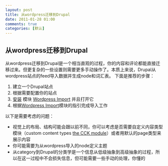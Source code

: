 ```yaml
---
layout: post
title: 从wordpress迁移到Drupal
date: 2011-01-28 01:00
comments: true
categories: [默认]
---
```

<h2>从wordpress迁移到Drupal</h2>
从wordpress迁移到Drupal是一个相当直观的过程，你的内容和评论都能直接迁移过来。但更复杂的一些设置则需要更多手动操作了。本质上来说，Drupal从wordpress站点的feed导入数据并生成node和词汇表。
下面是推荐的步骤：
<ol>
	<li>建立一个Drupal站点</li>
	<li>根据需要配置你的站点</li>
	<li><a rel="nofollow" href="http://drupal.org/node/70151">安装</a> 模块 <a rel="nofollow" href="http://drupal.org/project/wordpress_import">Wordpress Import</a> 并且打开它</li>
	<li>根据<a href="http://drupal.org/project/wordpress_import">Wordpress Import</a>模块的指引完成导入工作</li>
</ol>
以下是需要考虑的问题：
<ul>
	<li>视觉上的布局、结构可能会跟以前不同，你可以考虑是否需要自定义内容类型模块（custom content types <a rel="nofollow" href="http://drupal.org/project/cck">the CCK module</a>）或者用默认的page类型来展示内容</li>
	<li>你可能需要为从wordpress导入的node定义主题</li>
	<li>从category到Drupal的分类学是一个信息从低级抽象到高级抽象的过程，所以在这一过程中不会损失信息，但可能需要一些手动的处理，你懂的</li>
</ul>
